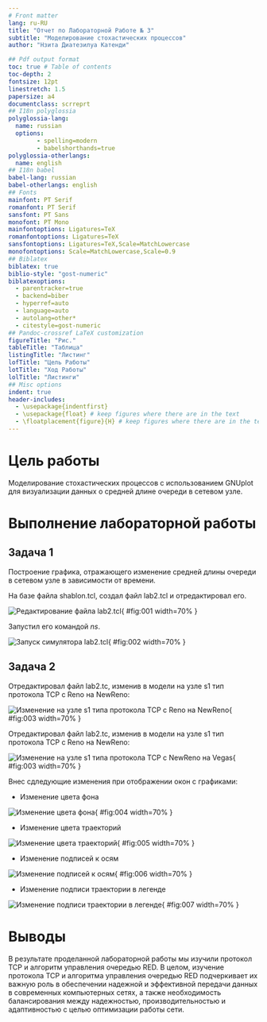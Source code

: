 ```yaml
---
# Front matter
lang: ru-RU
title: "Отчет по Лабораторной Работе № 3"
subtitle: "Моделирование стохастических процессов"
author: "Нзита Диатезилуа Катенди"

## Pdf output format
toc: true # Table of contents
toc-depth: 2
fontsize: 12pt
linestretch: 1.5
papersize: a4
documentclass: scrreprt
## I18n polyglossia
polyglossia-lang:
  name: russian
  options:
        - spelling=modern
        - babelshorthands=true
polyglossia-otherlangs:
  name: english
## I18n babel
babel-lang: russian
babel-otherlangs: english
## Fonts
mainfont: PT Serif
romanfont: PT Serif
sansfont: PT Sans
monofont: PT Mono
mainfontoptions: Ligatures=TeX
romanfontoptions: Ligatures=TeX
sansfontoptions: Ligatures=TeX,Scale=MatchLowercase
monofontoptions: Scale=MatchLowercase,Scale=0.9
## Biblatex
biblatex: true
biblio-style: "gost-numeric"
biblatexoptions:
  - parentracker=true
  - backend=biber
  - hyperref=auto
  - language=auto
  - autolang=other*
  - citestyle=gost-numeric
## Pandoc-crossref LaTeX customization
figureTitle: "Рис."
tableTitle: "Таблица"
listingTitle: "Листинг"
lofTitle: "Цель Работы"
lotTitle: "Ход Работы"
lolTitle: "Листинги"
## Misc options
indent: true
header-includes:
  - \usepackage{indentfirst}
  - \usepackage{float} # keep figures where there are in the text
  - \floatplacement{figure}{H} # keep figures where there are in the text
---
```


# Цель работы
 
 Моделирование стохастических процессов с использованием GNUplot для визуализации данных о средней длине очереди в сетевом узле.

# Выполнение лабораторной работы


## Задача 1

 Построение графика, отражающего изменение средней длины очереди в сетевом узле в зависимости от времени.

На базе файла shablon.tcl, создал файл lab2.tcl и отредактировал его.

![Редактирование файла lab2.tcl](image/image1.png){ #fig:001 width=70% }

Запустил его командой $ns$.

![Запуск симулятора lab2.tcl](image/image2.png){ #fig:002 width=70% }


## Задача 2


Отредактировал файл lab2.tc, изменив в модели на узле s1 тип протокола TCP с Reno на NewReno:

![Изменение на узле s1 типа протокола TCP с Reno на NewReno](image/image3.png){ #fig:003 width=70% }

Отредактировал файл lab2.tc, изменив в модели на узле s1 тип протокола TCP с Reno на NewReno:

![Изменение на узле s1 типа протокола TCP с NewReno на Vegas](image/image3.png){ #fig:003 width=70% }

Внес сдледующие изменения при отображении окон с графиками:

- Изменение цвета фона

![Изменение цвета фона](image/image4.png){ #fig:004 width=70% }

- Изменение цвета траекторий

![Изменение цвета траекторий](image/image5.png){ #fig:005 width=70% }

- Изменение подписей к осям

![Изменение подписей к осям](image/image6.png){ #fig:006 width=70% }

- Изменение подписи траектории в легенде

![Изменение подписи траектории в легенде](image/image7.png){ #fig:007 width=70% }


# Выводы

В результате проделанной лабораторной работы мы изучили протокол TCP и алгоритм управления очередью RED.
В целом, изучение протокола TCP и алгоритма управления очередью RED подчеркивает их важную роль в обеспечении надежной и эффективной передачи данных в современных компьютерных сетях, а также необходимость балансирования между надежностью, производительностью и адаптивностью с целью оптимизации работы сети.